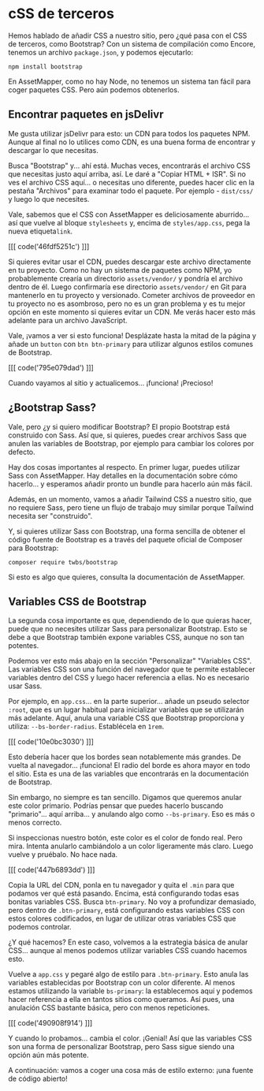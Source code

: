 # cSS de terceros

Hemos hablado de añadir CSS a nuestro sitio, pero ¿qué pasa con el CSS de terceros, como Bootstrap? Con un sistema de compilación como Encore, tenemos un archivo `package.json`, y podemos ejecutarlo:

```terminal skip-ci
npm install bootstrap
```

En AssetMapper, como no hay Node, no tenemos un sistema tan fácil para coger paquetes CSS. Pero aún podemos obtenerlos.

## Encontrar paquetes en jsDelivr

Me gusta utilizar jsDelivr para esto: un CDN para todos los paquetes NPM. Aunque al final no lo utilices como CDN, es una buena forma de encontrar y descargar lo que necesitas.

Busca "Bootstrap" y... ahí está. Muchas veces, encontrarás el archivo CSS que necesitas justo aquí arriba, así. Le daré a "Copiar HTML + ISR". Si no ves el archivo CSS aquí... o necesitas uno diferente, puedes hacer clic en la pestaña "Archivos" para examinar todo el paquete. Por ejemplo - `dist/css/` y luego lo que necesites.

Vale, sabemos que el CSS con AssetMapper es deliciosamente aburrido... así que vuelve al bloque `stylesheets` y, encima de `styles/app.css`, pega la nueva etiqueta`link`.

[[[ code('46fdf5251c') ]]]

Si quieres evitar usar el CDN, puedes descargar este archivo directamente en tu proyecto. Como no hay un sistema de paquetes como NPM, yo probablemente crearía un directorio `assets/vendor/` y pondría el archivo dentro de él. Luego confirmaría ese directorio `assets/vendor/` en Git para mantenerlo en tu proyecto y versionado. Cometer archivos de proveedor en tu proyecto no es asombroso, pero no es un gran problema y es tu mejor opción en este momento si quieres evitar un CDN. Me verás hacer esto más adelante para un archivo JavaScript.

Vale, ¡vamos a ver si esto funciona! Desplázate hasta la mitad de la página y añade un `button` con `btn btn-primary` para utilizar algunos estilos comunes de Bootstrap.

[[[ code('795e079dad') ]]]

Cuando vayamos al sitio y actualicemos... ¡funciona! ¡Precioso!

## ¿Bootstrap Sass?

Vale, pero ¿y si quiero modificar Bootstrap? El propio Bootstrap está construido con Sass. Así que, si quieres, puedes crear archivos Sass que anulen las variables de Bootstrap, por ejemplo para cambiar los colores por defecto.

Hay dos cosas importantes al respecto. En primer lugar, puedes utilizar Sass con AssetMapper. Hay detalles en la documentación sobre cómo hacerlo... y esperamos añadir pronto un bundle para hacerlo aún más fácil.

Además, en un momento, vamos a añadir Tailwind CSS a nuestro sitio, que no requiere Sass, pero tiene un flujo de trabajo muy similar porque Tailwind necesita ser "construido".

Y, si quieres utilizar Sass con Bootstrap, una forma sencilla de obtener el código fuente de Bootstrap es a través del paquete oficial de Composer para Bootstrap:

```terminal skip-ci
composer require twbs/bootstrap
```

Si esto es algo que quieres, consulta la documentación de AssetMapper.

## Variables CSS de Bootstrap

La segunda cosa importante es que, dependiendo de lo que quieras hacer, puede que no necesites utilizar Sass para personalizar Bootstrap. Esto se debe a que Bootstrap también expone variables CSS, aunque no son tan potentes.

Podemos ver esto más abajo en la sección "Personalizar" "Variables CSS". Las variables CSS son una función del navegador que te permite establecer variables dentro del CSS y luego hacer referencia a ellas. No es necesario usar Sass.

Por ejemplo, en `app.css`... en la parte superior... añade un pseudo selector `:root`, que es un lugar habitual para inicializar variables que se utilizarán más adelante. Aquí, anula una variable CSS que Bootstrap proporciona y utiliza: `--bs-border-radius`. Establécela en `1rem`.

[[[ code('10e0bc3030') ]]]

Esto debería hacer que los bordes sean notablemente más grandes. De vuelta al navegador... ¡funciona! El radio del borde es ahora mayor en todo el sitio. Esta es una de las variables que encontrarás en la documentación de Bootstrap.

Sin embargo, no siempre es tan sencillo. Digamos que queremos anular este color primario. Podrías pensar que puedes hacerlo buscando "primario"... aquí arriba... y anulando algo como `--bs-primary`. Eso es más o menos correcto.

Si inspeccionas nuestro botón, este color es el color de fondo real. Pero mira. Intenta anularlo cambiándolo a un color ligeramente más claro. Luego vuelve y pruébalo. No hace nada.

[[[ code('447b6893dd') ]]]

Copia la URL del CDN, ponla en tu navegador y quita el `.min` para que podamos ver qué está pasando. Encima, está configurando todas esas bonitas variables CSS. Busca `btn-primary`. No voy a profundizar demasiado, pero dentro de `.btn-primary`, está configurando estas variables CSS con estos colores codificados, en lugar de utilizar otras variables CSS que podemos controlar.

¿Y qué hacemos? En este caso, volvemos a la estrategia básica de anular CSS... aunque al menos podemos utilizar variables CSS cuando hacemos esto.

Vuelve a `app.css` y pegaré algo de estilo para `.btn-primary`. Esto anula las variables establecidas por Bootstrap con un color diferente. Al menos estamos utilizando la variable `bs-primary`: la establecemos aquí y podemos hacer referencia a ella en tantos sitios como queramos. Así pues, una anulación CSS bastante básica, pero con menos repeticiones.

[[[ code('490908f914') ]]]

Y cuando lo probamos... cambia el color. ¡Genial! Así que las variables CSS son una forma de personalizar Bootstrap, pero Sass sigue siendo una opción aún más potente.

A continuación: vamos a coger una cosa más de estilo externo: ¡una fuente de código abierto!
